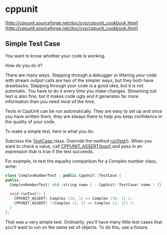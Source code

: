 # cppunit

[http://cppunit.sourceforge.net/doc/cvs/cppunit_cookbook.html](http://cppunit.sourceforge.net/doc/cvs/cppunit_cookbook.html)

## Simple Test Case

You want to know whether your code is working.

How do you do it?

There are many ways. Stepping through a debugger or littering your code with stream output calls are two of the simpler ways, but they both have drawbacks. Stepping through your code is a good idea, but it is not automatic. You have to do it every time you make changes. Streaming out text is also fine, but it makes code ugly and it generates far more information than you need most of the time.

Tests in CppUnit can be run automatically. They are easy to set up and once you have written them, they are always there to help you keep confidence in the quality of your code.

To make a simple test, here is what you do:

Subclass the [TestCase ](http://cppunit.sourceforge.net/doc/cvs/cppunit_cookbook.html)class. Override the method [runTest()](http://cppunit.sourceforge.net/doc/cvs/cppunit_cookbook.html). When you want to check a value, call [CPPUNIT_ASSERT(bool) ](http://cppunit.sourceforge.net/doc/cvs/group___assertions.html#ga0)and pass in an expression that is true if the test succeeds.

For example, to test the equality comparison for a Complex number class, write:



``` cpp
class ComplexNumberTest : public CppUnit::TestCase { 
public: 
  ComplexNumberTest( std::string name ) : CppUnit::TestCase( name ) {}
  
  void runTest() {
    CPPUNIT_ASSERT( Complex (10, 1) == Complex (10, 1) );
    CPPUNIT_ASSERT( !(Complex (1, 1) == Complex (2, 2)) );
  }
};
```

That was a very simple test. Ordinarily, you'll have many little test cases that you'll want to run on the same set of objects. To do this, use a fixture.